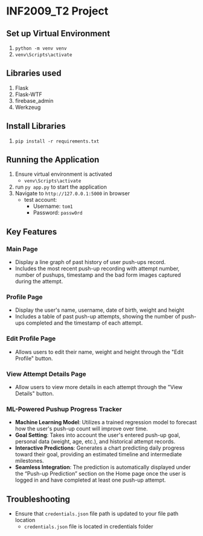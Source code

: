 # INF2009_T2 Project

## Set up Virtual Environment
1. `python -m venv venv`
2. `venv\Scripts\activate`

## Libraries used
1. Flask
2. Flask-WTF
3. firebase_admin
4. Werkzeug

## Install Libraries
1. `pip install -r requirements.txt`

## Running the Application
1. Ensure virtual environment is activated
   - `venv\Scripts\activate`
2. run `py app.py` to start the application
3. Navigate to `http://127.0.0.1:5000` in browser
   - test account:
       - Username: `tom1`
       - Password: `passw0rd`
    
## Key Features
### Main Page
- Display a line graph of past history of user push-ups record.
- Includes the most recent push-up recording with attempt number, number of pushups, timestamp and the bad form images captured during the attempt.

### Profile Page
- Display the user's name, username, date of birth, weight and height
- Includes a table of past push-up attempts, showing the number of push-ups completed and the timestamp of each attempt.

### Edit Profile Page
- Allows users to edit their name, weight and height through the "Edit Profile" button.

### View Attempt Details Page
- Allow users to view more details in each attempt through the "View Details" button.

### ML-Powered Pushup Progress Tracker
- **Machine Learning Model**: Utilizes a trained regression model to forecast how the user's push-up count will improve over time.
- **Goal Setting**: Takes into account the user's entered push-up goal, personal data (weight, age, etc.), and historical attempt records.
- **Interactive Predictions**: Generates a chart predicting daily progress toward their goal, providing an estimated timeline and intermediate milestones.
- **Seamless Integration**: The prediction is automatically displayed under the “Push-up Prediction” section on the Home page once the user is logged in and have completed at least one push-up attempt.
    
## Troubleshooting
- Ensure that `credentials.json` file path is updated to your file path location
  - `credentials.json` file is located in credentials folder
